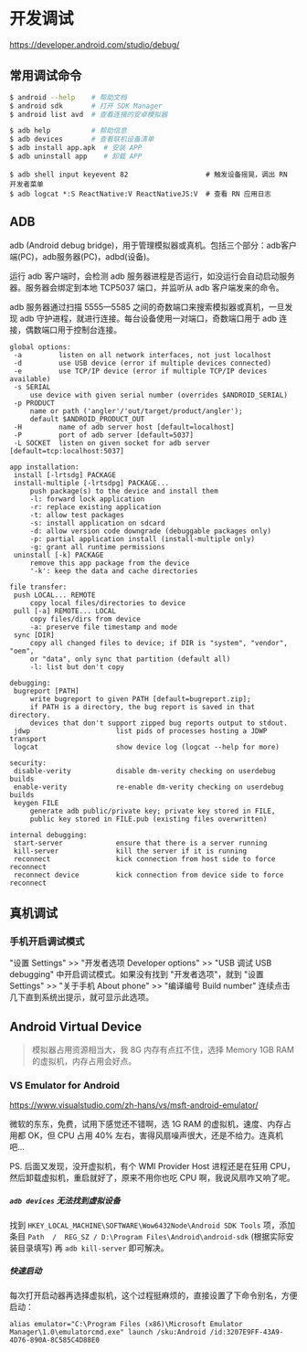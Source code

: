 # 开发调试

https://developer.android.com/studio/debug/

## 常用调试命令

```bash
$ android --help    # 帮助文档
$ android sdk       # 打开 SDK Manager
$ android list avd  # 查看连接的安卓模拟器
```

```bash
$ adb help          # 帮助信息
$ adb devices       # 查看联机设备清单
$ adb install app.apk  # 安装 APP
$ adb uninstall app    # 卸载 APP
```

```
$ adb shell input keyevent 82                   # 触发设备摇晃，调出 RN 开发者菜单
$ adb logcat *:S ReactNative:V ReactNativeJS:V  # 查看 RN 应用日志
```


## ADB

adb (Android debug bridge)，用于管理模拟器或真机。包括三个部分：adb客户端(PC)，adb服务器(PC)，adbd(设备)。

运行 adb 客户端时，会检测 adb 服务器进程是否运行，如没运行会自动启动服务器。服务器会绑定到本地 TCP5037 端口，并监听从 adb 客户端发来的命令。

adb 服务器通过扫描 5555—5585 之间的奇数端口来搜索模拟器或真机，一旦发现 adb 守护进程，就进行连接。每台设备使用一对端口，奇数端口用于 adb 连接，偶数端口用于控制台连接。

```text
global options:
 -a         listen on all network interfaces, not just localhost
 -d         use USB device (error if multiple devices connected)
 -e         use TCP/IP device (error if multiple TCP/IP devices available)
 -s SERIAL
     use device with given serial number (overrides $ANDROID_SERIAL)
 -p PRODUCT
     name or path ('angler'/'out/target/product/angler');
     default $ANDROID_PRODUCT_OUT
 -H         name of adb server host [default=localhost]
 -P         port of adb server [default=5037]
 -L SOCKET  listen on given socket for adb server [default=tcp:localhost:5037]

app installation:
 install [-lrtsdg] PACKAGE
 install-multiple [-lrtsdpg] PACKAGE...
     push package(s) to the device and install them
     -l: forward lock application
     -r: replace existing application
     -t: allow test packages
     -s: install application on sdcard
     -d: allow version code downgrade (debuggable packages only)
     -p: partial application install (install-multiple only)
     -g: grant all runtime permissions
 uninstall [-k] PACKAGE
     remove this app package from the device
     '-k': keep the data and cache directories

file transfer:
 push LOCAL... REMOTE
     copy local files/directories to device
 pull [-a] REMOTE... LOCAL
     copy files/dirs from device
     -a: preserve file timestamp and mode
 sync [DIR]
     copy all changed files to device; if DIR is "system", "vendor", "oem",
     or "data", only sync that partition (default all)
     -l: list but don't copy

debugging:
 bugreport [PATH]
     write bugreport to given PATH [default=bugreport.zip];
     if PATH is a directory, the bug report is saved in that directory.
     devices that don't support zipped bug reports output to stdout.
 jdwp                     list pids of processes hosting a JDWP transport
 logcat                   show device log (logcat --help for more)

security:
 disable-verity           disable dm-verity checking on userdebug builds
 enable-verity            re-enable dm-verity checking on userdebug builds
 keygen FILE
     generate adb public/private key; private key stored in FILE,
     public key stored in FILE.pub (existing files overwritten)

internal debugging:
 start-server             ensure that there is a server running
 kill-server              kill the server if it is running
 reconnect                kick connection from host side to force reconnect
 reconnect device         kick connection from device side to force reconnect
```


## 真机调试

### 手机开启调试模式

"设置 Settings" >> "开发者选项 Developer options" >> "USB 调试 USB debugging" 中开启调试模式。如果没有找到 "开发者选项"，就到 "设置 Settings" >> "关于手机 About phone" >> "编译编号 Build number" 连续点击几下直到系统出提示，就可显示此选项。
 

## Android Virtual Device

> 模拟器占用资源相当大，我 8G 内存有点扛不住，选择 Memory 1GB RAM 的虚拟机，内存占用会好点。

### VS Emulator for Android

https://www.visualstudio.com/zh-hans/vs/msft-android-emulator/

微软的东东，免费，试用下感觉还不错啊，选 1G RAM 的虚拟机，速度、内存占用都 OK，但 CPU 占用 40% 左右，害得风扇噪声很大，还是不给力。连真机吧...

PS. 后面又发现，没开虚拟机，有个 WMI Provider Host 进程还是在狂用 CPU，然后卸载虚拟机，重启就好了，原来不用你也吃 CPU 啊，我说风扇咋又响了呢。

##### `adb devices` 无法找到虚拟设备

找到 `HKEY_LOCAL_MACHINE\SOFTWARE\Wow6432Node\Android SDK Tools` 项，添加条目 `Path  /  REG_SZ / D:\Program Files\Android\android-sdk` (根据实际安装目录填写) 再 `adb kill-server` 即可解决。

##### 快速启动

每次打开启动器再选择虚拟机，这个过程挺麻烦的，直接设置了下命令别名，方便启动：

```
alias emulator="C:\Program Files (x86)\Microsoft Emulator Manager\1.0\emulatorcmd.exe" launch /sku:Android /id:3207E9FF-43A9-4D76-890A-8C585C4D88E0
```
